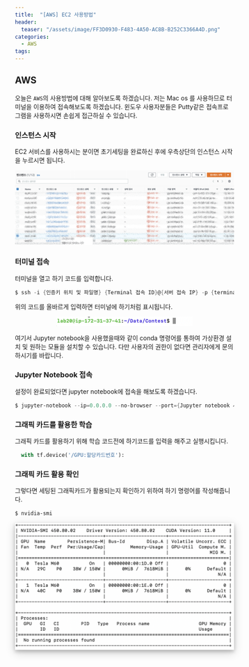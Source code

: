 ```yaml
---
title:  "[AWS] EC2 사용방법"
header:
  teaser: "/assets/image/FF3D0930-F483-4A50-AC8B-B252C3366A4D.png"
categories: 
  - AWS
tags:
---
```

## AWS

오늘은 `AWS`의 사용방법에 대해 알아보도록 하겠습니다. 저는 Mac os 를 사용하므로 터미널을 이용하여 접속해보도록 하겠습니다. 윈도우 사용자분들은 Putty같은 접속프로그램을 사용하시면 손쉽게 접근하실 수 있습니다.

### 인스턴스 시작

EC2 서비스를 사용하시는 분이면 초기세팅을 완료하신 후에 우측상단의 인스턴스 시작을 누르시면 됩니다.

![image-20201028230849139](../../assets/image/image-20201028230849139.png)



### 터미널 접속

터미널을 열고 하기 코드를 입력합니다.

``` powershell
$ ssh -i {인증키 위치 및 파일명} {Terminal 접속 ID}@{서버 접속 IP} -p {terminal 접속 Port} -L {Jupyter notebook 사용 Port}:127.0.0.1:{Jupyter notebook 사용 Port}
```

위의 코드를 올바르게 입력하면 터미널에 하기처럼 표시됩니다.

<p align = 'center'><img src="../../assets/image/image-20201028231127969.png" alt="image-20201028231127969" style="zoom:50%;" /></p>

여기서 Jupyter notebook을 사용했을때와 같이 conda 명령어를 통하여 가상환경 설치 및 원하는 모듈을 설치할 수 있습니다. 다만 사용자의 권한이 없다면 관리자에게 문의하시기를 바랍니다.



### Jupyter Notebook 접속

설정이 완료되었다면 jupyter notebook에 접속을 해보도록 하겠습니다. 

``` powershell
$ jupyter-notebook --ip=0.0.0.0 --no-browser --port={Jupyter notebook 사용 Port}
```

### 그래픽 카드를 활용한 학습

그래픽 카드를 활용하기 위해 학습 코드전에 하기코드를 입력을 해주고 실행시킵니다. 

```python
  with tf.device('/GPU:할당카드번호'):
```

### 그래픽 카드 활용 확인

그렇다면 세팅된 그래픽카드가 활용되는지 확인하기 위하여 하기 명령어를 작성해줍니다. 

``` powershell 
$ nvidia-smi
```

<p align='center' style="box-shadow: 0 4px 8px 0 rgba(0, 0, 0, 0.2), 0 6px 20px 0 rgba(0, 0, 0, 0.19"><img src="../../assets/image/image-20201030225542239.png" alt="image-20201030225542239" style="zoom:67%;" /></p>